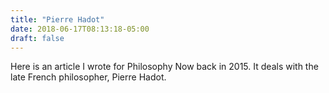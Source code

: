 ```yaml
---
title: "Pierre Hadot"
date: 2018-06-17T08:13:18-05:00
draft: false
---
```


Here is an article I wrote for Philosophy Now back in 2015. It deals with the late French philosopher, Pierre Hadot. 
